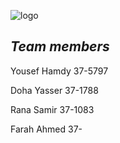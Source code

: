 ![logo](https://thumb.ibb.co/e5V2vn/tut_logo.png)




## *Team members*




Yousef Hamdy 37-5797

Doha Yasser 37-1788

Rana Samir 37-1083

Farah Ahmed 37-






